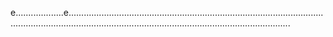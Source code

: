 e...................e....................................................................................................................................................................................................................
